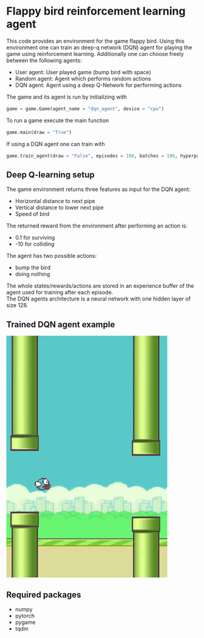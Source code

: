 # Flappy bird reinforcement learning agent
This code provides an environment for the game flappy bird. Using this environment one can train an deep-q network (DQN) agent for playing the game using reinforcement learning. Additionally one can choose freely between the following agents:
- User agent: User played game (bump bird with space)
- Random agent: Agent which performs random actions
- DQN agent: Agent using a deep Q-Network for performing actions

The game and its agent is run by initializing with
```python
game = game.Game(agent_name = "dqn_agent", device = "cpu")
```
To run a game execute the main function
```python
game.main(draw = "True")
```
If using a DQN agent one can train with
```python
game.train_agent(draw = "False", episodes = 100, batches = 100, hyperparameters)
```

## Deep Q-learning setup
The game environment returns three features as input for the DQN agent:
- Horizontal distance to next pipe
- Vertical distance to lower next pipe
- Speed of bird

The returned reward from the environment after performing an action is:
- 0.1 for surviving 
- -10 for colliding

The agent has two possible actions:
- bump the bird
- doing nothing

The whole states/rewards/actions are stored in an experience buffer of the agent used for training after each episode.<br />
The DQN agents architecture is a neural network with one hidden layer of size 128.

## Trained DQN agent example
![](https://github.com/Dschobby/flappy_bird_reinforcement_learning/blob/main/animations/flappy_bird_animation.gif)

## Required packages
- numpy
- pytorch
- pygame
- tqdm
